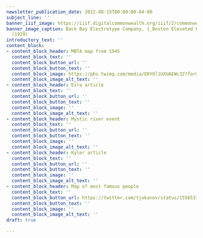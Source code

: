 ```yaml
---
newsletter_publication_date: 2022-08-15T00:00:00-04:00
subject_line: ''
banner_iiif_image: https://iiif.digitalcommonwealth.org/iiif/2/commonwealth:ng4541688/183,1693,2450,723/1200,/0/default.jpg
banner_image_caption: Back Bay Electrotype Company, [_Boston Elevated Railway system_](https://collections.leventhalmap.org/search/commonwealth:8g84q223z)
  (1929)
introductory_text: ''
content_block:
- content_block_header: MBTA map from 1945
  content_block_text: ''
  content_block_button_url: ''
  content_block_button_text: ''
  content_block_image: https://pbs.twimg.com/media/EKYOl1UXUAEWc32?format=jpg&name=large
  content_block_image_alt_text: ''
- content_block_header: Ezra article
  content_block_text: ''
  content_block_button_url: ''
  content_block_button_text: ''
  content_block_image: ''
  content_block_image_alt_text: ''
- content_block_header: Mystic river event
  content_block_text: ''
  content_block_button_url: ''
  content_block_button_text: ''
  content_block_image: ''
  content_block_image_alt_text: ''
- content_block_header: Kyler article
  content_block_text: ''
  content_block_button_url: ''
  content_block_button_text: ''
  content_block_image: ''
  content_block_image_alt_text: ''
- content_block_header: Map of most famous people
  content_block_text: ''
  content_block_button_url: https://twitter.com/tjukanov/status/1556531903334866949
  content_block_button_text: ''
  content_block_image: ''
  content_block_image_alt_text: ''
draft: true

---
```

